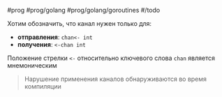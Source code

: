 #prog #prog/golang #prog/golang/goroutines #/todo

Хотим обозначить, что канал нужен только для:

- **отправления**: `chan<- int`
- **получения**: `<-chan int`

Положение стрелки `<-` относительно ключевого слова `chan` является мнемониче­ским

> Нарушение применения каналов обнаруживаются во время компиляции
